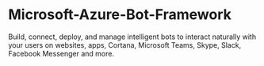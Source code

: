 # Microsoft-Azure-Bot-Framework
Build, connect, deploy, and manage intelligent bots to interact naturally with your users on websites, apps, Cortana, Microsoft Teams, Skype, Slack, Facebook Messenger and more. 
